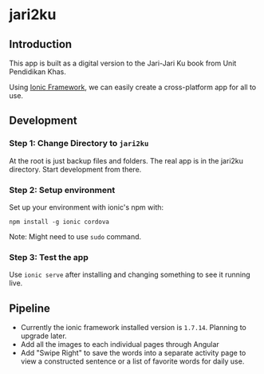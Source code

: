 # jari2ku 

## Introduction 
This app is built as a digital version to the Jari-Jari Ku book from Unit Pendidikan Khas.

Using [Ionic Framework](https://ionicframework.com/), we can easily create a cross-platform app for all to use.

## Development

### Step 1: Change Directory to ```jari2ku```

At the root is just backup files and folders. The real app is in the jari2ku directory. Start development from there.

### Step 2: Setup environment
Set up your environment with ionic's npm with:

```npm install -g ionic cordova```

Note: Might need to use ```sudo``` command.

### Step 3: Test the app

Use ```ionic serve``` after installing and changing something to see it running live.

## Pipeline

* Currently the ionic framework installed version is ```1.7.14```. Planning to upgrade later.
* Add all the images to each individual pages through Angular
* Add "Swipe Right" to save the words into a separate activity page to view a constructed sentence or a list of favorite words for daily use.

